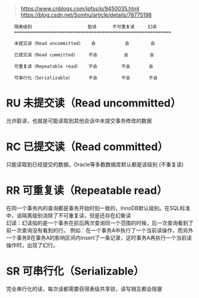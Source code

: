 > https://www.cnblogs.com/jpfss/p/9450035.html  
> https://blog.csdn.net/Somhu/article/details/78775198

       隔离级别                     脏读      不可重复读     幻读 
       ===========================================================
       
       未提交读（Read uncommitted）   会           会        会
       
       已提交读（Read committed）    不会          会        会
       
       可重复读（Repeatable read）   不会         不会       会
       
       可串行化（Serializable）      不会         不会       不会


# RU 未提交读（Read uncommitted）  
允许脏读，也就是可能读取到其他会话中未提交事务修改的数据

# RC 已提交读（Read committed）   
只能读取到已经提交的数据。Oracle等多数数据库默认都是该级别 (不重复读)

# RR 可重复读（Repeatable read）   
在同一个事务内的查询都是事务开始时刻一致的，InnoDB默认级别。在SQL标准中，该隔离级别消除了不可重复读，但是还存在幻象读  
幻读：幻读指的是一个事务在前后两次查询同一个范围的时候，后一次查询看到了前一次查询没有看到的行。
例如：在一个事务A中执行了一个当前读操作，而另外一个事务B在事务A的影响区间内insert了一条记录，这时事务A再执行一个当前读操作时，出现了幻行。

# SR 可串行化（Serializable）   
完全串行化的读，每次读都需要获得表级共享锁，读写相互都会阻塞